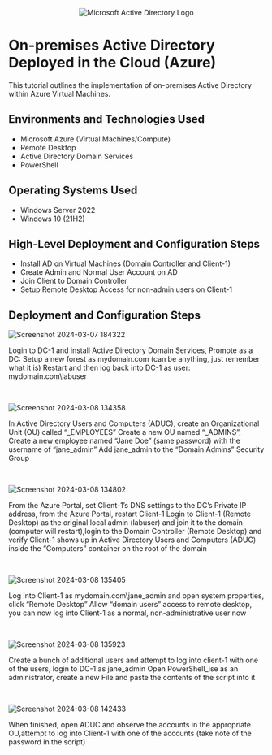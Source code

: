 <p align="center">
<img src="https://i.imgur.com/pU5A58S.png" alt="Microsoft Active Directory Logo"/>
</p>

<h1>On-premises Active Directory Deployed in the Cloud (Azure)</h1>
This tutorial outlines the implementation of on-premises Active Directory within Azure Virtual Machines.<br />

<h2>Environments and Technologies Used</h2>

- Microsoft Azure (Virtual Machines/Compute)
- Remote Desktop
- Active Directory Domain Services
- PowerShell

<h2>Operating Systems Used </h2>

- Windows Server 2022
- Windows 10 (21H2)

<h2>High-Level Deployment and Configuration Steps</h2>

- Install AD on Virtual Machines (Domain Controller and Client-1)
- Create Admin and Normal User Account on AD
- Join Client to Domain Controller
- Setup Remote Desktop Access for non-admin users on Client-1

<h2>Deployment and Configuration Steps</h2>

<p>
  
![Screenshot 2024-03-07 184322](https://github.com/TiffanyChristman/configure-ad/assets/161388738/90b4fdcf-d5a3-43dd-8210-8836656e10fe)

</p>
<p>
Login to DC-1 and install Active Directory Domain Services, Promote as a DC: Setup a new forest as mydomain.com (can be anything, just remember what it is)
Restart and then log back into DC-1 as user: mydomain.com\labuser
</p>
<br />

<p>
  
![Screenshot 2024-03-08 134358](https://github.com/TiffanyChristman/configure-ad/assets/161388738/14acd138-35b2-436e-92e8-29e97cf0a6dc)
</p>
<p>
In Active Directory Users and Computers (ADUC), create an Organizational Unit (OU) called “_EMPLOYEES”
Create a new OU named “_ADMINS”, Create a new employee named “Jane Doe” (same password) with the username of “jane_admin”
Add jane_admin to the “Domain Admins” Security Group

</p>
<br />

<p>
  
![Screenshot 2024-03-08 134802](https://github.com/TiffanyChristman/configure-ad/assets/161388738/78bb4dab-600c-4e6a-b70b-b74d1345309a)

</p>
<p>
From the Azure Portal, set Client-1’s DNS settings to the DC’s Private IP address, from the Azure Portal, restart Client-1
Login to Client-1 (Remote Desktop) as the original local admin (labuser) and join it to the domain (computer will restart),login to the Domain Controller (Remote Desktop) and verify Client-1 shows up in Active Directory Users and Computers (ADUC) inside the “Computers” container on the root of the domain

</p>
<br />

<p>
  
![Screenshot 2024-03-08 135405](https://github.com/TiffanyChristman/configure-ad/assets/161388738/f164a2c7-72cd-4848-a88b-79b9451ed119)
</p>
<p>
Log into Client-1 as mydomain.com\jane_admin and open system properties, click “Remote Desktop”
Allow “domain users” access to remote desktop, you can now log into Client-1 as a normal, non-administrative user now

</p>
<br />

<p>
  
![Screenshot 2024-03-08 135923](https://github.com/TiffanyChristman/configure-ad/assets/161388738/471bac87-dd57-4075-bb7e-5680e34ab84c)


</p>
<p>
Create a bunch of additional users and attempt to log into client-1 with one of the users, login to DC-1 as jane_admin
Open PowerShell_ise as an administrator, create a new File and paste the contents of the script into it
</p>
<br />

<p>
  
![Screenshot 2024-03-08 142433](https://github.com/TiffanyChristman/configure-ad/assets/161388738/805b4907-5083-463f-9136-f253e743e95b)

</p>
<p>
When finished, open ADUC and observe the accounts in the appropriate OU,attempt to log into Client-1 with one of the accounts (take note of the password in the script)


</p>
<br />

<p>
  


